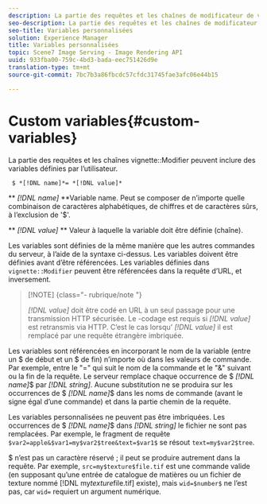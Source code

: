```yaml
---
description: La partie des requêtes et les chaînes de modificateur de vignette peuvent inclure des variables définies par l’utilisateur.
seo-description: La partie des requêtes et les chaînes de modificateur de vignette peuvent inclure des variables définies par l’utilisateur.
seo-title: Variables personnalisées
solution: Experience Manager
title: Variables personnalisées
topic: Scene7 Image Serving - Image Rendering API
uuid: 933fba00-759c-4bd3-bada-eec751426d9e
translation-type: tm+mt
source-git-commit: 7bc7b3a86fbcdc57cfdc31745fae3afc06e44b15

---
```



# Custom variables{#custom-variables}

La partie des requêtes et les chaînes vignette::Modifier peuvent inclure des variables définies par l’utilisateur.

` $ *[!DNL name]*= *[!DNL value]*`

** *[!DNL name]* **Variable name. Peut se composer de n’importe quelle combinaison de caractères alphabétiques, de chiffres et de caractères sûrs, à l’exclusion de &#39;$&#39;.

** *[!DNL value]* ** Valeur à laquelle la variable doit être définie (chaîne).

Les variables sont définies de la même manière que les autres commandes du serveur, à l’aide de la syntaxe ci-dessus. Les variables doivent être définies avant d’être référencées. Les variables définies dans `vignette::Modifier` peuvent être référencées dans la requête d’URL, et inversement.

>[!NOTE] {class=&quot;- rubrique/note &quot;}
>
>*[!DNL value]* doit être codé en URL à un seul passage pour une transmission HTTP sécurisée. Le -codage est requis si *[!DNL value]* est retransmis via HTTP. C’est le cas lorsqu’ *[!DNL value]* il est remplacé par une requête étrangère imbriquée.

Les variables sont référencées en incorporant le nom de la variable (entre un $ de début et un $ de fin) n’importe où dans les valeurs de commande. Par exemple, entre le &quot;=&quot; qui suit le nom de la commande et le &quot;&amp;&quot; suivant ou la fin de la requête. Le serveur remplace chaque occurrence de $ *[!DNL name]*$ par *[!DNL string]*. Aucune substitution ne se produira sur les occurrences de $ *[!DNL name]*$ dans les noms de commande (avant le signe égal d’une commande) et dans la partie chemin de la requête.

Les variables personnalisées ne peuvent pas être imbriquées. Les occurrences de $ *[!DNL name]*$ dans *[!DNL string]* le fichier ne sont pas remplacées. Par exemple, le fragment de requête `$var2=apple&$var1=my$var2$tree&text=$var1$` se résout `text=my$var2$tree`.

$ n’est pas un caractère réservé ; il peut se produire autrement dans la requête. Par exemple, `src=my$texture$file.tif` est une commande valide (en supposant qu’une entrée de catalogue de matières ou un fichier de texture nommé [!DNL my$texture$file.tif] existe), mais `wid=$number$` ne l’est pas, car `wid=` requiert un argument numérique.

